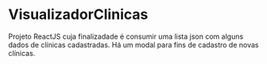 # VisualizadorClinicas
Projeto ReactJS cuja finalizadade é consumir uma lista json com alguns dados de clínicas cadastradas. Há um modal para fins de cadastro de novas clínicas.
